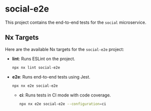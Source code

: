 # social-e2e

This project contains the end-to-end tests for the `social` microservice.

## Nx Targets

Here are the available Nx targets for the `social-e2e` project:

-   **lint**: Runs ESLint on the project.
    ```bash
    npx nx lint social-e2e
    ```
-   **e2e**: Runs end-to-end tests using Jest.
    ```bash
    npx nx e2e social-e2e
    ```
    -   **ci**: Runs tests in CI mode with code coverage.
        ```bash
        npx nx e2e social-e2e --configuration=ci
        ```
